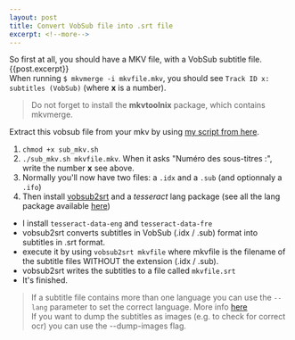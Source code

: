 ```yaml
---
layout: post
title: Convert VobSub file into .srt file
excerpt: <!--more-->
---
```

So first at all, you should have a MKV file, with a VobSub subtitle file.
{{post.excerpt}}<br>When running ```$ mkvmerge -i mkvfile.mkv```, you should see ```Track ID x: subtitles (VobSub)``` (where **x** is a number).

> Do not forget to install the **mkvtoolnix** package, which contains mkvmerge.

Extract this vobsub file from your mkv by using [my script from here](https://github.com/Subarashii-no-Fansub/Extraction/blob/master/sub_mkv.sh).

 1. ```chmod +x sub_mkv.sh```
 1. ```./sub_mkv.sh mkvfile.mkv```. When it asks "Numéro des sous-titres :", write the number **x** see above.
 1. Normally you'll now have two files: a ```.idx``` and a ```.sub``` (and optionnaly a ```.ifo```)
 1. Then install [vobsub2srt](https://github.com/ruediger/VobSub2SRT) and a *tesseract* lang package (see all the lang package available [here](https://github.com/tesseract-ocr/langdata))
   * I install ```tesseract-data-eng``` and ```tesseract-data-fre```
   * vobsub2srt converts subtitles in VobSub (.idx / .sub) format into subtitles in .srt format.
   * execute it by using ```vobsub2srt mkvfile``` where mkvfile is the filename of the subtitle files WITHOUT the extension (.idx / .sub).
   * vobsub2srt writes the subtitles to a file called ```mkvfile.srt```
   * It's finished.

> If a subtitle file contains more than one language you can use the ```--lang``` parameter to set the correct language. More info [here](https://github.com/ruediger/VobSub2SRT#usage)
> <br>If you want to dump the subtitles as images (e.g. to check for correct ocr) you can use the --dump-images flag.
